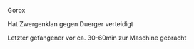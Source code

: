 Gorox

Hat Zwergenklan gegen Duerger verteidigt

Letzter gefangener vor ca. 30-60min zur Maschine gebracht
